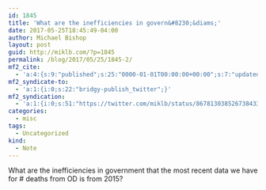```yaml
---
id: 1845
title: 'What are the inefficiencies in govern&#8230;&diams;'
date: 2017-05-25T18:45:49-04:00
author: Michael Bishop
layout: post
guid: http://miklb.com/?p=1845
permalink: /blog/2017/05/25/1845-2/
mf2_cite:
  - 'a:4:{s:9:"published";s:25:"0000-01-01T00:00:00+00:00";s:7:"updated";s:25:"0000-01-01T00:00:00+00:00";s:8:"category";a:1:{i:0;s:0:"";}s:6:"author";a:0:{}}'
mf2_syndicate-to:
  - 'a:1:{i:0;s:22:"bridgy-publish_twitter";}'
mf2_syndication:
  - 'a:1:{i:0;s:51:"https://twitter.com/miklb/status/867813038526738433";}'
categories:
  - misc
tags:
  - Uncategorized
kind:
  - Note
---
```

What are the inefficiencies in government that the most recent data we have for # deaths from OD is from 2015?